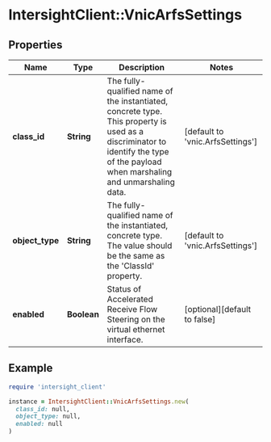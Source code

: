 # IntersightClient::VnicArfsSettings

## Properties

| Name | Type | Description | Notes |
| ---- | ---- | ----------- | ----- |
| **class_id** | **String** | The fully-qualified name of the instantiated, concrete type. This property is used as a discriminator to identify the type of the payload when marshaling and unmarshaling data. | [default to &#39;vnic.ArfsSettings&#39;] |
| **object_type** | **String** | The fully-qualified name of the instantiated, concrete type. The value should be the same as the &#39;ClassId&#39; property. | [default to &#39;vnic.ArfsSettings&#39;] |
| **enabled** | **Boolean** | Status of Accelerated Receive Flow Steering on the virtual ethernet interface. | [optional][default to false] |

## Example

```ruby
require 'intersight_client'

instance = IntersightClient::VnicArfsSettings.new(
  class_id: null,
  object_type: null,
  enabled: null
)
```

